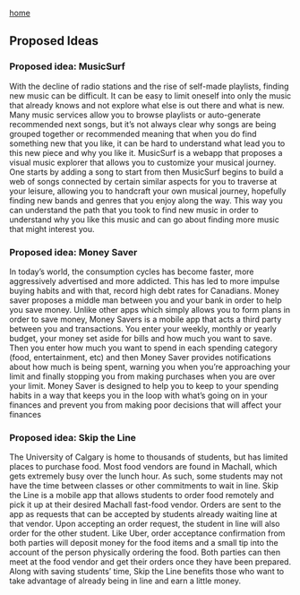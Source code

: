 [home](https://colinauyeng.github.io/CPSC-481--MusicSurf/)
## Proposed Ideas
### Proposed idea: MusicSurf
With the decline of radio stations and the rise of self-made playlists, finding new music can be difficult. It can be easy to limit oneself into only the music that already knows and not explore what else is out there and what is new. Many music services allow you to browse playlists or auto-generate recommended next songs, but it’s not always clear why songs are being grouped together or recommended meaning that when you do find something new that you like, it can be hard to understand what lead you to this new piece and why you like it. MusicSurf is a webapp that proposes a visual music explorer that allows you to customize your musical journey. One starts by adding a song to start from then MusicSurf begins to build a web of songs connected by certain similar aspects for you to traverse at your leisure, allowing you to handcraft your own musical journey, hopefully finding new bands and genres that you enjoy along the way. This way you can understand the path that you took to find new music in order to understand why you like this music and can go about finding more music that might interest you. 

### Proposed idea: Money Saver
In today’s world, the consumption cycles has become faster, more aggressively advertised and more addicted. This has led to more impulse buying habits and with that, record high debt rates for Canadians. Money saver proposes a middle man between you and your bank in order to help you save money. Unlike other apps which simply allows you to form plans in order to save money, Money Savers is a mobile app that acts a third party between you and transactions. You enter your weekly, monthly or yearly budget, your money set aside for bills and how much you want to save. Then you enter how much you want to spend in each spending category (food, entertainment, etc) and then Money Saver provides notifications about how much is being spent, warning you when you’re approaching your limit and finally stopping you from making purchases when you are over your limit. Money Saver is designed to help you to keep to your spending habits in a way that keeps you in the loop with what’s going on in your finances and prevent you from making poor decisions that will affect your finances

### Proposed idea: Skip the Line
The University of Calgary is home to thousands of students, but has limited places to purchase food. Most food vendors are found in Machall, which gets extremely busy over the lunch hour. As such, some students may not have the time between classes or other commitments to wait in line. Skip the Line is a mobile app that allows students to order food remotely and pick it up at their desired Machall fast-food vendor. Orders are sent to the app as requests that can be accepted by students already waiting line at that vendor. Upon accepting an order request, the student in line will also order for the other student. Like Uber, order acceptance confirmation from both parties will deposit money for the food items and a small tip into the account of the person physically ordering the food. Both parties can then meet at the food vendor and get their orders once they have been prepared. Along with saving students’ time, Skip the Line benefits those who want to take advantage of already being in line and earn a little money.

